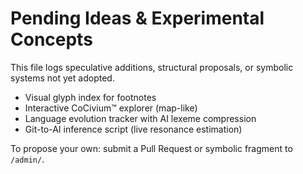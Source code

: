 # Pending Ideas & Experimental Concepts

This file logs speculative additions, structural proposals, or symbolic systems not yet adopted.

- Visual glyph index for footnotes
- Interactive CoCivium™ explorer (map-like)
- Language evolution tracker with AI lexeme compression
- Git-to-AI inference script (live resonance estimation)

To propose your own: submit a Pull Request or symbolic fragment to `/admin/`.


